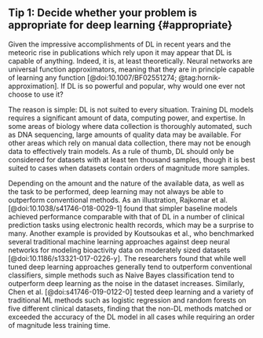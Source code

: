 ## Tip 1: Decide whether your problem is appropriate for deep learning {#appropriate}

Given the impressive accomplishments of DL in recent years and the meteoric rise in publications which rely upon it may appear that DL is capable of anything.
Indeed, it is, at least theoretically.
Neural networks are universal function approximators, meaning that they are in principle capable of learning any function [@doi:10.1007/BF02551274; @tag:hornik-approximation].
If DL is so powerful and popular, why would one ever not choose to use it?

The reason is simple: DL is not suited to every situation.
Training DL models requires a significant amount of data, computing power, and expertise.
In some areas of biology where data collection is thoroughly automated, such as DNA sequencing, large amounts of quality data may be available.
For other areas which rely on manual data collection, there may not be enough data to effectively train models.
As a rule of thumb, DL should only be considered for datasets with at least ten thousand samples, though it is best suited to cases when datasets contain orders of magnitude more samples.

Depending on the amount and the nature of the available data, as well as the task to be performed, deep learning may not always be able to outperform conventional methods.
As an illustration, Rajkomar et al. [@doi:10.1038/s41746-018-0029-1] found that simpler baseline models achieved performance comparable with that of DL in a number of clinical prediction tasks using electronic health records, which may be a surprise to many.
Another example is provided by Koutsoukas et al., who benchmarked several traditional machine learning approaches against deep neural networks for modeling bioactivity data on moderately sized datasets [@doi:10.1186/s13321-017-0226-y].
The researchers found that while well tuned deep learning approaches generally tend to outperform conventional classifiers, simple methods such as Naive Bayes classification tend to outperform deep learning as the noise in the dataset increases.
Similarly, Chen et al. [@doi:s41746-019-0122-0] tested deep learning and a variety of traditional ML methods such as logistic regression and random forests on five different clinical datasets, finding that the non-DL methods matched or exceeded the accuracy of the DL model in all cases while requiring an order of magnitude less training time.
